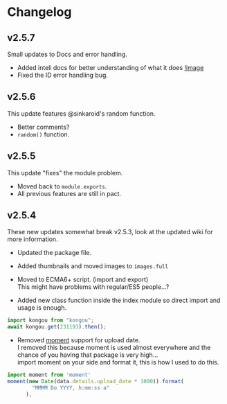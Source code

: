 # Changelog

## v2.5.7

Small updates to Docs and error handling.

- Added inteli docs for better understanding of what it does
  [!image](https://i.imgur.com/wELvt3e.png)
- Fixed the ID error handling bug.

## v2.5.6

This update features @sinkaroid's random function.

- Better comments?
- `random()` function.

## v2.5.5

This update "fixes" the module problem.

- Moved back to `module.exports`.
- All previous features are still in pact.

## v2.5.4

These new updates somewhat break v2.5.3, look at the updated wiki for more information.

- Updated the package file.

- Added thumbnails and moved images to `images.full`

- Moved to ECMA6+ script. (import and export)  
  This might have problems with regular/ES5 people...?

- Added new class function inside the index module so direct import and usage is enough.

```js
import kongou from "kongou";
await kongou.get(231193).then();
```

- Removed [moment](https://momentjs.com/) support for upload date.  
   I removed this because moment is used almost everywhere and the chance of you having that package is very high...  
  import moment on your side and format it, this is how I used to do this.

```js
import moment from 'moment'
moment(new Date(data.details.upload_date * 1000)).format(
        "MMMM Do YYYY, h:mm:ss a"
      ),
```
